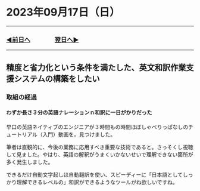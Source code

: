 # 2023年09月17日（日）

---

### [◀️前日へ](https://github.com/yuasys/chatty-journal/blob/main/2023/09/2023-09-16.md)&emsp;&emsp;&emsp;&emsp;[翌日へ▶️](https://github.com/yuasys/chatty-journal/blob/main/2023/09/2023-09-18.md)

---

## 精度と省力化という条件を満たした、英文和訳作業支援システムの構築をしたい

### 取組の経過

#### わずか長さ３分の英語ナレーションｎ和訳に一日がかりだった

早口の英語ネイティブのエンジニアが３時間もの時間ほぼしゃべりっぱなしのチュートリアル（入門）動画を。見つけました。  

筆者は直観的に、今後の業務に応用すべき重要な技術であると。さっそくし視聴して見ました。やはり、英語の解釈がうまくいかないせいで理解できない箇所が多く発生しました。  

できるだけ自動文字起しほ自動翻訳を使い、スピーディーに「日本語としてしっかり理解できるレベルの」和訳ができるようなツールがね欲しいですね。
